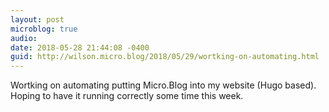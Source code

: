 ```yaml
---
layout: post
microblog: true
audio: 
date: 2018-05-28 21:44:08 -0400
guid: http://wilson.micro.blog/2018/05/29/wortking-on-automating.html
---
```

Wortking on automating putting Micro.Blog into my website (Hugo based). Hoping to have it running correctly some time this week.

